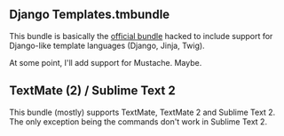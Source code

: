 Django Templates.tmbundle
-------------------------

This bundle is basically the [official bundle][ob] hacked to include
support for Django-like template languages (Django, Jinja, Twig).

At some point, I'll add support for Mustache. Maybe.

[ob]: https://github.com/textmate/python-django-templates.tmbundle/


TextMate (2) / Sublime Text 2
-----------------------------

This bundle (mostly) supports TextMate, TextMate 2 and Sublime Text 2.
The only exception being the commands don't work in Sublime Text 2.
